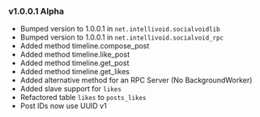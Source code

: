 ### v1.0.0.1 Alpha
 - Bumped version to 1.0.0.1 in `net.intellivoid.socialvoidlib`
 - Bumped version to 1.0.0.1 in `net.intellivoid.socialvoid_rpc`
 - Added method timeline.compose_post
 - Added method timeline.like_post
 - Added method timeline.get_post
 - Added method timeline.get_likes
 - Added alternative method for an RPC Server (No BackgroundWorker)
 - Added slave support for `likes`
 - Refactored table `likes` to `posts_likes`
 - Post IDs now use UUID v1